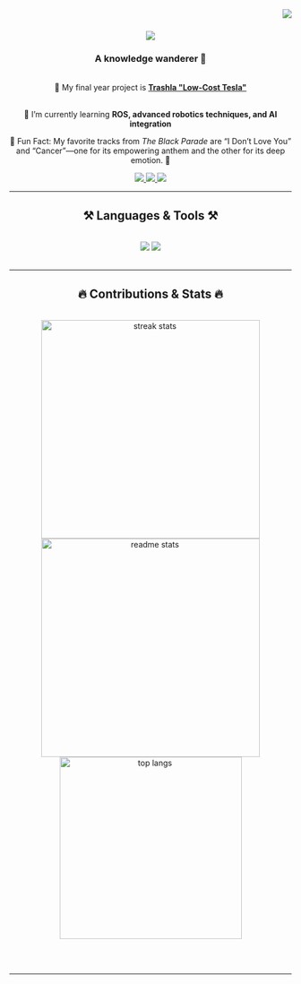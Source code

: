 <img align="right" src="https://visitor-badge.laobi.icu/badge?page_id=Athirah-Najihah.Athirah-Najihah" />

<h1 align="center">
    <img src="https://readme-typing-svg.herokuapp.com/?font=Righteous&size=35&center=true&vCenter=true&width=500&height=70&duration=5000&lines=Hi+There!+👋;+I'm+Athirah+Najihah+Zulkifili!;" />
</h1>

<h3 align="center">A knowledge wanderer 🧠</h3>

<br/>

<div align="center">
 🔭 My final year project is <strong><a href="https://github.com/Athirah-Najihah/trashla_low-cost-tesla">Trashla "Low-Cost Tesla"</a></strong>
 
 <br>🌱 I’m currently learning **ROS, advanced robotics techniques, and AI integration**

 🎸 Fun Fact: My favorite tracks from *The Black Parade* are “I Don’t Love You” and “Cancer”—one for its empowering anthem and the other for its deep emotion. 🖤
</div>

<div align="center"> 
  <a href="mailto:athirahzulkifili01@gmail.com">
    <img src="https://img.shields.io/badge/Gmail-333333?style=for-the-badge&logo=gmail&logoColor=red" />
  </a>
  <a href="https://www.linkedin.com/in/athirah-zulkifili/" target="_blank">
    <img src="https://img.shields.io/badge/LinkedIn-0077B5?style=for-the-badge&logo=linkedin&logoColor=white" />
  </a>
  <a href="https://www.instagram.com/athirahzulkifili/" target="_blank">
     <img src="https://img.shields.io/badge/Instagram-E4405F?style=for-the-badge&logo=instagram&logoColor=white" />
  </a>
</div>

<hr/>

<h2 align="center">⚒️ Languages & Tools ⚒️</h2>
<br/>
<div align="center">
    <img src="https://skillicons.dev/icons?i=python,arduino,c,cpp,opencv,tensorflow,pytorch,github,linux,ros" />
    <img src="https://skillicons.dev/icons?i=html,css,javascript,typescript,java,sqlite,php,flutter,dart,figma,postman" /><br>
</div>

<br/>
<hr/>

<h2 align="center">🔥 Contributions & Stats 🔥</h2>
<br>
<div align="center">
  <img width=390 src="https://github-readme-streak-stats.herokuapp.com/?user=athirah-najihah&count_private=true&theme=react&border_radius=10" alt="streak stats"/>
  <img width=390 src="https://github-readme-stats.vercel.app/api?username=athirah-najihah&count_private=true&show_icons=true&theme=react&rank_icon=github&border_radius=10" alt="readme stats" />
  <br/>
  <img width=325 align="center" src="https://github-readme-stats.vercel.app/api/top-langs/?username=athirah-najihah&hide=HTML&langs_count=8&layout=compact&theme=react&border_radius=10&size_weight=0.5&count_weight=0.5&exclude_repo=github-readme-stats" alt="top langs" />
</div>

<br/><br/>

<hr/>
